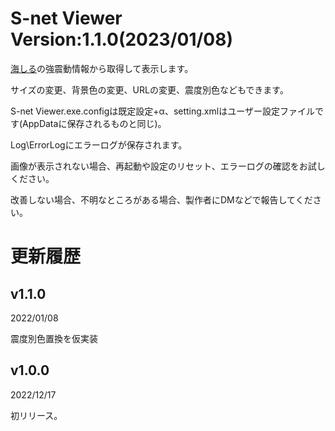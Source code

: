 ﻿# S-net Viewer  Version:1.1.0(2023/01/08)

[海しる](https://www.msil.go.jp/msil/htm/main.html?Lang=0)の強震動情報から取得して表示します。

サイズの変更、背景色の変更、URLの変更、震度別色などもできます。

S-net Viewer.exe.configは既定設定+α、setting.xmlはユーザー設定ファイルです(AppDataに保存されるものと同じ)。

Log\ErrorLogにエラーログが保存されます。


画像が表示されない場合、再起動や設定のリセット、エラーログの確認をお試しください。

改善しない場合、不明なところがある場合、製作者にDMなどで報告してください。


# 更新履歴

## v1.1.0
2022/01/08

震度別色置換を仮実装

## v1.0.0 
2022/12/17

初リリース。